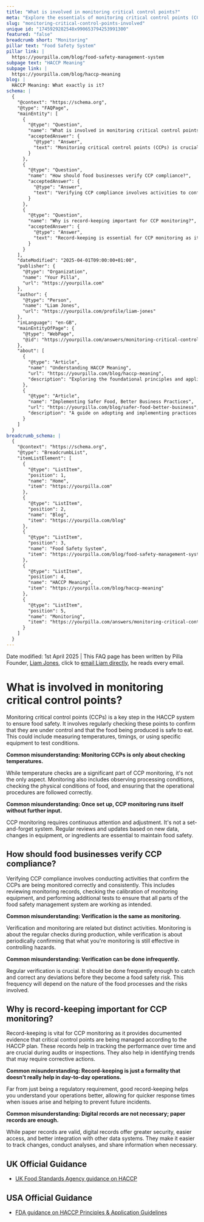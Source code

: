 ```yaml
---
title: "What is involved in monitoring critical control points?"
meta: "Explore the essentials of monitoring critical control points (CCPs) in food safety, including common misconceptions and the importance of verification and record-keeping."
slug: "monitoring-critical-control-points-involved"
unique id: "1745929282548x990653794253991300"
featured: "false"
breadcrumb short: "Monitoring"
pillar text: "Food Safety System"
pillar link: |
  https://yourpilla.com/blog/food-safety-management-system
subpage text: "HACCP Meaning"
subpage link: |
  https://yourpilla.com/blog/haccp-meaning
blog: |
  HACCP Meaning: What exactly is it?
schema: |
  {
    "@context": "https://schema.org",
    "@type": "FAQPage",
    "mainEntity": [
      {
        "@type": "Question",
        "name": "What is involved in monitoring critical control points?",
        "acceptedAnswer": {
          "@type": "Answer",
          "text": "Monitoring critical control points (CCPs) is crucial in the HACCP system to ensure food safety. It entails regular checks to confirm control over these points and safety of the food produced, which may involve measuring temperatures, timings, or testing conditions with specific equipment. Aside from temperature checks, monitoring also includes observing processing conditions, checking the physical conditions of food, and ensuring compliance with operational procedures. Continuous attention and adjustments are necessary for maintaining food safety."
        }
      },
      {
        "@type": "Question",
        "name": "How should food businesses verify CCP compliance?",
        "acceptedAnswer": {
          "@type": "Answer",
          "text": "Verifying CCP compliance involves activities to confirm correct and consistent monitoring of CCPs. This includes reviewing monitoring records, checking the calibration of monitoring equipment, and performing additional tests ensuring the food safety management system functions as intended. Verification is distinct from monitoring; while monitoring involves regular checks during production, verification confirms the effectiveness of these checks and should be conducted frequently to prevent food safety risks."
        }
      },
      {
        "@type": "Question",
        "name": "Why is record-keeping important for CCP monitoring?",
        "acceptedAnswer": {
          "@type": "Answer",
          "text": "Record-keeping is essential for CCP monitoring as it provides proof that critical control points are managed according to the HACCP plan. These records help track performance, facilitate audits or inspections, and identify trends requiring corrective actions. While paper records are valid, digital records offer enhanced security, easier access, and better integration with other data systems, improving tracking, analysis, and information sharing."
        }
      }
    ],
    "dateModified": "2025-04-01T09:00:00+01:00",
    "publisher": {
      "@type": "Organization",
      "name": "Your Pilla",
      "url": "https://yourpilla.com"
    },
    "author": {
      "@type": "Person",
      "name": "Liam Jones",
      "url": "https://yourpilla.com/profile/liam-jones"
    },
    "inLanguage": "en-GB",
    "mainEntityOfPage": {
      "@type": "WebPage",
      "@id": "https://yourpilla.com/answers/monitoring-critical-control-points-involved"
    },
    "about": [
      {
        "@type": "Article",
        "name": "Understanding HACCP Meaning",
        "url": "https://yourpilla.com/blog/haccp-meaning",
        "description": "Exploring the foundational principles and applications of HACCP to ensure compliance with food safety regulations."
      },
      {
        "@type": "Article",
        "name": "Implementing Safer Food, Better Business Practices",
        "url": "https://yourpilla.com/blog/safer-food-better-business",
        "description": "A guide on adopting and implementing practices based on HACCP principles to enhance food safety and business operations."
      }
    ]
  }
breadcrumb_schema: |
  {
    "@context": "https://schema.org",
    "@type": "BreadcrumbList",
    "itemListElement": [
      {
        "@type": "ListItem",
        "position": 1,
        "name": "Home",
        "item": "https://yourpilla.com"
      },
      {
        "@type": "ListItem",
        "position": 2,
        "name": "Blog",
        "item": "https://yourpilla.com/blog"
      },
      {
        "@type": "ListItem",
        "position": 3,
        "name": "Food Safety System",
        "item": "https://yourpilla.com/blog/food-safety-management-system"
      },
      {
        "@type": "ListItem",
        "position": 4,
        "name": "HACCP Meaning",
        "item": "https://yourpilla.com/blog/haccp-meaning"
      },
      {
        "@type": "ListItem",
        "position": 5,
        "name": "Monitoring",
        "item": "https://yourpilla.com/answers/monitoring-critical-control-points-involved"
      }
    ]
  }
---
```


Date modified: 1st April 2025 | This FAQ page has been written by Pilla Founder, [Liam Jones](https://yourpilla.com/profile/liam-jones), click to [email Liam directly](https://mailto:liam@yourpilla.com), he reads every email.

# What is involved in monitoring critical control points?

Monitoring critical control points (CCPs) is a key step in the HACCP system to ensure food safety. It involves regularly checking these points to confirm that they are under control and that the food being produced is safe to eat. This could include measuring temperatures, timings, or using specific equipment to test conditions.

**Common misunderstanding: Monitoring CCPs is only about checking temperatures.**

While temperature checks are a significant part of CCP monitoring, it's not the only aspect. Monitoring also includes observing processing conditions, checking the physical conditions of food, and ensuring that the operational procedures are followed correctly.

**Common misunderstanding: Once set up, CCP monitoring runs itself without further input.**

CCP monitoring requires continuous attention and adjustment. It's not a set-and-forget system. Regular reviews and updates based on new data, changes in equipment, or ingredients are essential to maintain food safety.

## How should food businesses verify CCP compliance?

Verifying CCP compliance involves conducting activities that confirm the CCPs are being monitored correctly and consistently. This includes reviewing monitoring records, checking the calibration of monitoring equipment, and performing additional tests to ensure that all parts of the food safety management system are working as intended.

**Common misunderstanding: Verification is the same as monitoring.**

Verification and monitoring are related but distinct activities. Monitoring is about the regular checks during production, while verification is about periodically confirming that what you're monitoring is still effective in controlling hazards.

**Common misunderstanding: Verification can be done infrequently.**

Regular verification is crucial. It should be done frequently enough to catch and correct any deviations before they become a food safety risk. This frequency will depend on the nature of the food processes and the risks involved.

## Why is record-keeping important for CCP monitoring?

Record-keeping is vital for CCP monitoring as it provides documented evidence that critical control points are being managed according to the HACCP plan. These records help in tracking the performance over time and are crucial during audits or inspections. They also help in identifying trends that may require corrective actions.

**Common misunderstanding: Record-keeping is just a formality that doesn’t really help in day-to-day operations.**

Far from just being a regulatory requirement, good record-keeping helps you understand your operations better, allowing for quicker response times when issues arise and helping to prevent future incidents.

**Common misunderstanding: Digital records are not necessary; paper records are enough.**

While paper records are valid, digital records offer greater security, easier access, and better integration with other data systems. They make it easier to track changes, conduct analyses, and share information when necessary.

## UK Official Guidance

-   [UK Food Standards Agency guidance on HACCP](https://www.gov.uk/food-safety-hazard-analysis)

## USA Official Guidance

-   [FDA guidance on HACCP Principles & Application Guidelines](https://www.fda.gov/food/hazard-analysis-critical-control-point-haccp/haccp-principles-application-guidelines)